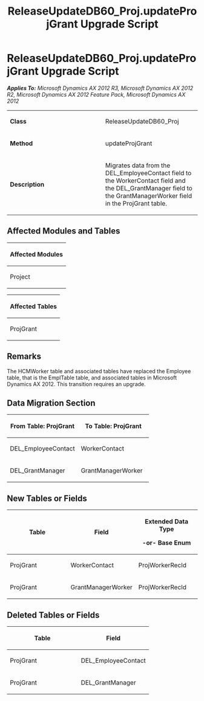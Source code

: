 ﻿---
title: ReleaseUpdateDB60_Proj.updateProjGrant Upgrade Script
TOCTitle: ReleaseUpdateDB60_Proj.updateProjGrant Upgrade Script
ms:assetid: 393d04e6-7637-b805-621c-0c77c2abec27
ms:mtpsurl: https://msdn.microsoft.com/en-us/library/JJ685229(v=AX.60)
ms:contentKeyID: 49707681
ms.date: 05/18/2015
mtps_version: v=AX.60
---

# ReleaseUpdateDB60\_Proj.updateProjGrant Upgrade Script 


_**Applies To:** Microsoft Dynamics AX 2012 R3, Microsoft Dynamics AX 2012 R2, Microsoft Dynamics AX 2012 Feature Pack, Microsoft Dynamics AX 2012_

<table>
<colgroup>
<col style="width: 50%" />
<col style="width: 50%" />
</colgroup>
<tbody>
<tr class="odd">
<td><p><strong>Class</strong></p></td>
<td><p>ReleaseUpdateDB60_Proj</p></td>
</tr>
<tr class="even">
<td><p><strong>Method</strong></p></td>
<td><p>updateProjGrant</p></td>
</tr>
<tr class="odd">
<td><p><strong>Description</strong></p></td>
<td><p>Migrates data from the DEL_EmployeeContact field to the WorkerContact field and the DEL_GrantManager field to the GrantManagerWorker field in the ProjGrant table.</p></td>
</tr>
</tbody>
</table>


## Affected Modules and Tables

<table>
<colgroup>
<col style="width: 100%" />
</colgroup>
<thead>
<tr class="header">
<th><p>Affected Modules</p></th>
</tr>
</thead>
<tbody>
<tr class="odd">
<td><p>Project</p></td>
</tr>
</tbody>
</table>


<table>
<colgroup>
<col style="width: 100%" />
</colgroup>
<thead>
<tr class="header">
<th><p>Affected Tables</p></th>
</tr>
</thead>
<tbody>
<tr class="odd">
<td><p>ProjGrant</p></td>
</tr>
</tbody>
</table>


## Remarks

The HCMWorker table and associated tables have replaced the Employee table, that is the EmplTable table, and associated tables in Microsoft Dynamics AX 2012. This transition requires an upgrade.

## Data Migration Section

<table>
<colgroup>
<col style="width: 50%" />
<col style="width: 50%" />
</colgroup>
<thead>
<tr class="header">
<th><p>From Table: ProjGrant</p></th>
<th><p>To Table: ProjGrant</p></th>
</tr>
</thead>
<tbody>
<tr class="odd">
<td><p>DEL_EmployeeContact</p></td>
<td><p>WorkerContact</p></td>
</tr>
<tr class="even">
<td><p>DEL_GrantManager</p></td>
<td><p>GrantManagerWorker</p></td>
</tr>
</tbody>
</table>


## New Tables or Fields

<table>
<colgroup>
<col style="width: 33%" />
<col style="width: 33%" />
<col style="width: 33%" />
</colgroup>
<thead>
<tr class="header">
<th><p>Table</p></th>
<th><p>Field</p></th>
<th><p>Extended Data Type</p>
<p>-or- Base Enum</p></th>
</tr>
</thead>
<tbody>
<tr class="odd">
<td><p>ProjGrant</p></td>
<td><p>WorkerContact</p></td>
<td><p>ProjWorkerRecId</p></td>
</tr>
<tr class="even">
<td><p>ProjGrant</p></td>
<td><p>GrantManagerWorker</p></td>
<td><p>ProjWorkerRecId</p></td>
</tr>
</tbody>
</table>


## Deleted Tables or Fields

<table>
<colgroup>
<col style="width: 50%" />
<col style="width: 50%" />
</colgroup>
<thead>
<tr class="header">
<th><p>Table</p></th>
<th><p>Field</p></th>
</tr>
</thead>
<tbody>
<tr class="odd">
<td><p>ProjGrant</p></td>
<td><p>DEL_EmployeeContact</p></td>
</tr>
<tr class="even">
<td><p>ProjGrant</p></td>
<td><p>DEL_GrantManager</p></td>
</tr>
</tbody>
</table>

  


